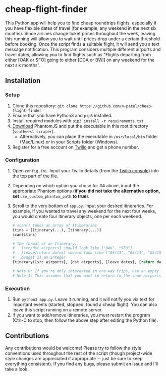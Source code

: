 # cheap-flight-finder
This Python app will help you to find cheap roundtrips flights, especially if you have flexible dates of travel (for example, any weekend in the next six months).  Since airlines change ticket prices throughout the week, leaving this running will allow you to wait until prices drop under a certain threshold before booking.  Once the script finds a suitable flight, it will send you a text message notification.  This program considers multiple different airports and travel dates, allowing you to find flights such as "Flights departing from either \[OAK or SFO\] going to either \[DCA or BWI\] on any weekend for the next six months".

## Installation
### Setup
1. Clone this repository: `git clone https://github.com/n-patel/cheap-flight-finder`
2. Ensure that you have Python3 and `pip3` installed.
3. Install required modules with `pip3 install -r requirements.txt`
4. [Download](http://phantomjs.org/download.html) PhantomJS and put the executable in this root directory (`southwest-scraper`).
    * Alternatively, you can place the executable in `/usr/local/bin` folder (Mac/Linux) or in your Scripts folder (Windows).
5. Register for a free account on [Twilio](https://www.twilio.com) and get a phone number.

### Configuration
1. Open `config.ini`.  Input your Twilio details (from the [Twilio console](https://www.twilio.com/console)) into the top part of the file.
2. Depending on which option you chose for \#4 above, input the appropriate Phantom options (**if you did not take the alternative option, set** `use_custom_phantom_path` **to true**).
3. Scroll to the very bottom of `app.py`.  Input your desired itineraries.  For example, if you wanted to travel any weekend for the next four weeks, you would create four Itinerary objects, one per each weekend.

    ```python
    # scan() takes an array of Itineraries
    itins = [Itinerary(...), Itinerary(...)]
    scan(itins)

    # The format of an Itinerary:
    #   [src/dst airports] should look like ["OAK", "SFO"]
    #   [leave/return dates] should look like ["05/13", "05/14", "05/15"]
    #   budget is an integer
    Itinerary([src airports], [dst airports], [leave dates], [return dates], budget)

    # Note 0: If you're only interested in one-way trips, use an empty array [] for [return dates]
    # Note 1: This assumes that you want to return to the same airports you left from.
    ```

### Execution
1. Run `python3 app.py`.  Leave it running, and it will notify you via text for important events (started, stopped, found a cheap flight).  You can also leave this script running on a remote server.
2. If you want to add/remove Itineraries, you must restart the program (Ctrl-C to stop, then follow the above step after editing the Python file).

## Contributions
Any contributions would be welcome!  Please try to follow the style conventions used throughout the rest of the script (though project-wide style changes are appreciated if appropriate -- just be sure to keep everything consistent).  If you find any bugs, please submit an issue and I'll take a look.
